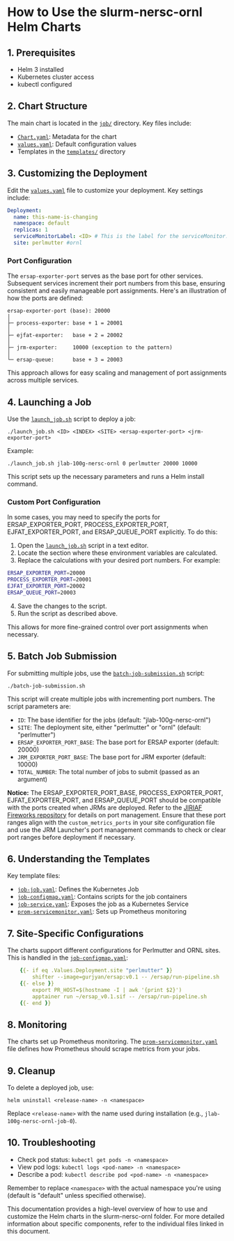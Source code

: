 # How to Use the slurm-nersc-ornl Helm Charts

## 1. Prerequisites

- Helm 3 installed
- Kubernetes cluster access
- kubectl configured

## 2. Chart Structure

The main chart is located in the [`job/`](main/slurm-nersc-ornl/job/) directory. Key files include:

- [`Chart.yaml`](main/slurm-nersc-ornl/job/Chart.yaml): Metadata for the chart
- [`values.yaml`](main/slurm-nersc-ornl/job/values.yaml): Default configuration values
- Templates in the [`templates/`](main/slurm-nersc-ornl/job/templates/) directory


## 3. Customizing the Deployment

Edit the [`values.yaml`](main/slurm-nersc-ornl/job/values.yaml) file to customize your deployment. Key settings include:

```yaml:main/slurm-nersc-ornl/job/values.yaml
Deployment:
  name: this-name-is-changing
  namespace: default
  replicas: 1
  serviceMonitorLabel: <ID> # This is the label for the serviceMonitor. It can be the same for multiple deployments if using a single prometheus instance.
  site: perlmutter #ornl
```

### Port Configuration

The `ersap-exporter-port` serves as the base port for other services. Subsequent services increment their port numbers from this base, ensuring consistent and easily manageable port assignments. Here's an illustration of how the ports are defined:

```
ersap-exporter-port (base): 20000
│
├─ process-exporter: base + 1 = 20001
│
├─ ejfat-exporter:   base + 2 = 20002
│
├─ jrm-exporter:     10000 (exception to the pattern)
│
└─ ersap-queue:      base + 3 = 20003
```

This approach allows for easy scaling and management of port assignments across multiple services.

## 4. Launching a Job
Use the [`launch_job.sh`](main/slurm-nersc-ornl/launch_job.sh) script to deploy a job:

```shell
./launch_job.sh <ID> <INDEX> <SITE> <ersap-exporter-port> <jrm-exporter-port>
```

Example:
```shell
./launch_job.sh jlab-100g-nersc-ornl 0 perlmutter 20000 10000
```

This script sets up the necessary parameters and runs a Helm install command.

### Custom Port Configuration

In some cases, you may need to specify the ports for ERSAP_EXPORTER_PORT, PROCESS_EXPORTER_PORT, EJFAT_EXPORTER_PORT, and ERSAP_QUEUE_PORT explicitly. To do this:

1. Open the [`launch_job.sh`](main/slurm-nersc-ornl/launch_job.sh) script in a text editor.
2. Locate the section where these environment variables are calculated.
3. Replace the calculations with your desired port numbers. For example:

```bash
ERSAP_EXPORTER_PORT=20000
PROCESS_EXPORTER_PORT=20001
EJFAT_EXPORTER_PORT=20002
ERSAP_QUEUE_PORT=20003
```

4. Save the changes to the script.
5. Run the script as described above.

This allows for more fine-grained control over port assignments when necessary.

## 5. Batch Job Submission

For submitting multiple jobs, use the [`batch-job-submission.sh`](main/slurm-nersc-ornl/batch-job-submission.sh) script:

```shell
./batch-job-submission.sh
```

This script will create multiple jobs with incrementing port numbers. The script parameters are:

- `ID`: The base identifier for the jobs (default: "jlab-100g-nersc-ornl")
- `SITE`: The deployment site, either "perlmutter" or "ornl" (default: "perlmutter")
- `ERSAP_EXPORTER_PORT_BASE`: The base port for ERSAP exporter (default: 20000)
- `JRM_EXPORTER_PORT_BASE`: The base port for JRM exporter (default: 10000)
- `TOTAL_NUMBER`: The total number of jobs to submit (passed as an argument)

**Notice:** The ERSAP_EXPORTER_PORT_BASE, PROCESS_EXPORTER_PORT, EJFAT_EXPORTER_PORT, and ERSAP_QUEUE_PORT should be compatible with the ports created when JRMs are deployed. Refer to the [JIRIAF Fireworks repository](https://github.com/JeffersonLab/jiriaf-fireworks) for details on port management. Ensure that these port ranges align with the `custom_metrics_ports` in your site configuration file and use the JRM Launcher's port management commands to check or clear port ranges before deployment if necessary.

## 6. Understanding the Templates

Key template files:

- [`job-job.yaml`](main/slurm-nersc-ornl/job/templates/job-job.yaml): Defines the Kubernetes Job
- [`job-configmap.yaml`](main/slurm-nersc-ornl/job/templates/job-configmap.yaml): Contains scripts for the job containers
- [`job-service.yaml`](main/slurm-nersc-ornl/job/templates/job-service.yaml): Exposes the job as a Kubernetes Service
- [`prom-servicemonitor.yaml`](main/slurm-nersc-ornl/job/templates/prom-servicemonitor.yaml): Sets up Prometheus monitoring

## 7. Site-Specific Configurations

The charts support different configurations for Perlmutter and ORNL sites. This is handled in the [`job-configmap.yaml`](main/slurm-nersc-ornl/job/templates/job-configmap.yaml):


```12:17:main/slurm-nersc-ornl/job/templates/job-configmap.yaml
    {{- if eq .Values.Deployment.site "perlmutter" }}
        shifter --image=gurjyan/ersap:v0.1 -- /ersap/run-pipeline.sh
    {{- else }}
        export PR_HOST=$(hostname -I | awk '{print $2}')
        apptainer run ~/ersap_v0.1.sif -- /ersap/run-pipeline.sh
    {{- end }}
```


## 8. Monitoring

The charts set up Prometheus monitoring. The [`prom-servicemonitor.yaml`](main/slurm-nersc-ornl/job/templates/prom-servicemonitor.yaml) file defines how Prometheus should scrape metrics from your jobs.

## 9. Cleanup

To delete a deployed job, use:

```shell
helm uninstall <release-name> -n <namespace>
```

Replace `<release-name>` with the name used during installation (e.g., `jlab-100g-nersc-ornl-job-0`).

## 10. Troubleshooting

- Check pod status: `kubectl get pods -n <namespace>`
- View pod logs: `kubectl logs <pod-name> -n <namespace>`
- Describe a pod: `kubectl describe pod <pod-name> -n <namespace>`

Remember to replace `<namespace>` with the actual namespace you're using (default is "default" unless specified otherwise).

This documentation provides a high-level overview of how to use and customize the Helm charts in the slurm-nersc-ornl folder. For more detailed information about specific components, refer to the individual files linked in this document.